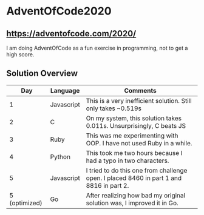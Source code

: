 # AdventOfCode2020

## https://adventofcode.com/2020/

I am doing AdventOfCode as a fun exercise in programming, not to get a high score.

## Solution Overview

| Day           | Language   | Comments                                                                                |
| ------------- | ---------- | --------------------------------------------------------------------------------------- |
| 1             | Javascript | This is a very inefficient solution. Still only takes ~0.519s                           |
| 2             | C          | On my system, this solution takes 0.011s. Unsurprisingly, C beats JS                    |
| 3             | Ruby       | This was me experimenting with OOP. I have not used Ruby in a while.                    |
| 4             | Python     | This took me two hours because I had a typo in two characters.                          |
| 5             | Javascript | I tried to do this one from challenge open. I placed 8460 in part 1 and 8816 in part 2. |
| 5 (optimized) | Go         | After realizing how bad my original solution was, I improved it in Go.                  |
